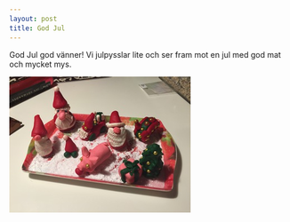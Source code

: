 ```yaml
---
layout: post
title: God Jul
---
```


God Jul god vänner! Vi julpysslar lite och ser fram mot en jul med god mat och mycket mys.

<a href="/images/2014-12-24/IMG_1539.JPG"><img src="/images/2014-12-24/thumbnails/IMG_1539.JPG" /></a>
